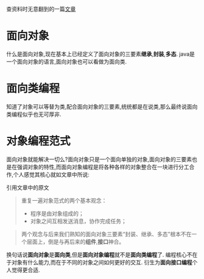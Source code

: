 查资料时无意翻到的一篇[文章](http://blog.csdn.net/myan/article/details/5928531)

# 面向对象 #
什么是面向对象,现在基本上已经定义了面向对象的三要素**继承**,**封装**,**多态**.
java是一个面向对象的语言,面向对象也可以看做为面向类.

# 面向类编程 #
知道了对象可以等替为类,配合面向对象的三要素,统统都是在说类,那么最终说面向类编程似乎也无可厚非.

# 对象编程范式 #

面向对象就能解决一切么?面向对象只是一个面向单独的对象,面向对象的三要素也是在强调对象的特性,而面向对象编程是将各种各样的对象整合在一块进行分工合作,个人感觉其核心就如文章中所说:

引用文章中的原文
> 重复一遍对象范式的两个基本观念：
> - 程序是由对象组成的；
> - 对象之间互相发送消息，协作完成任务；

> 两个观念与后来我们熟知的面向对象三要素“封装、继承、多态”根本不在一个层面上，倒是与再后来的**组件**,**接口**神合。

换句话说**面向对象**是**面向类**,但是**面向对象编程**就不是**面向类编程**了.
编程核心不在于对象有什么能力,而在于不同的对象之间如何更好的交互.
衍生为**面向接口编程**个人觉得更合适.
